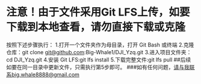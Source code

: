 # 注意！由于文件采用Git LFS上传，如要下载到本地查看，请勿直接下载或克隆
按照下述步骤执行：
1.打开一个文件夹作为母目录，打开 Git Bash 或终端
2.克隆仓库：git clone git@github.com:Big-Whale1/DJI_Yzq.git
3.进入项目文件夹：cd DJI_Yzq.git
4.安装 Git LFS:git lfs install
5.下载完整文件:git lfs pull
##后续如要在同一目录中更新文件，只需执行第5步即可。
###如有任何问题，请与我联系big.whale8888@gmail.com

